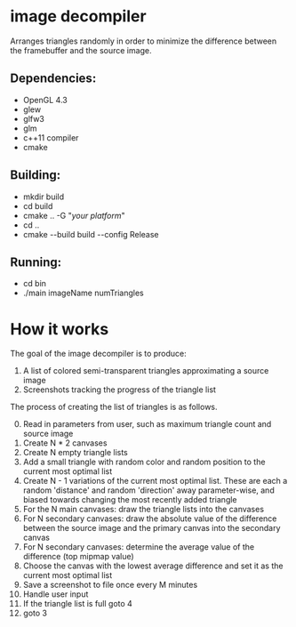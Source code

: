 # image decompiler

Arranges triangles randomly in order to minimize the difference between the framebuffer and the source image.

## __Dependencies:__

* OpenGL 4.3
* glew
* glfw3
* glm
* c++11 compiler
* cmake
  
## __Building:__

* mkdir build
* cd build
* cmake .. -G "*your platform*"
* cd ..
* cmake --build build --config Release

## __Running:__

* cd bin
* ./main imageName numTriangles

# How it works

The goal of the image decompiler is to produce:

1. A list of colored semi-transparent triangles approximating a source image
2. Screenshots tracking the progress of the triangle list

The process of creating the list of triangles is as follows.

0. Read in parameters from user, such as maximum triangle count and source image
1. Create N * 2 canvases 
2. Create N empty triangle lists
3. Add a small triangle with random color and random position to the current most optimal list
4. Create N - 1 variations of the current most optimal list. These are each a random 'distance' and random 'direction' away parameter-wise, and biased towards changing the most recently added triangle
5. For the N main canvases: draw the triangle lists into the canvases
6. For N secondary canvases: draw the absolute value of the difference between the source image and the primary canvas into the secondary canvas
7. For N secondary canvases: determine the average value of the difference (top mipmap value)
8. Choose the canvas with the lowest average difference and set it as the current most optimal list
9. Save a screenshot to file once every M minutes
10. Handle user input
11. If the triangle list is full goto 4
12. goto 3
